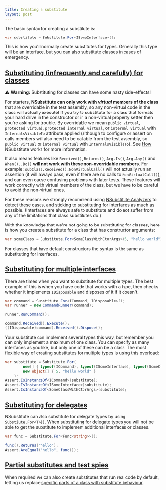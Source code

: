 ```yaml
---
title: Creating a substitute
layout: post
---
```


The basic syntax for creating a substitute is:

```csharp
var substitute = Substitute.For<ISomeInterface>();
```

This is how you'll normally create substitutes for types. Generally this type will be an interface, but you can also substitute classes in cases of emergency.

## [Substituting (infrequently and carefully) for classes](#substituting-infrequently-and-carefully-for-classes)

⚠️ **Warning:** Substituting for classes can have some nasty side-effects!

For starters, **NSubstitute can only work with *virtual* members of the class** that are overridable in the test assembly, so any non-virtual code in the class will actually execute! If you try to substitute for a class that formats your hard drive in the constructor or in a non-virtual property setter then you're asking for trouble. By overridable we mean `public virtual`, `protected virtual`, `protected internal virtual`, or `internal virtual` with `InternalsVisibleTo` attribute applied (although to configure or assert on calls members will also need to be callable from the test assembly, so `public virtual` or `internal virtual` with `InternalsVisibleTo`). See [How NSubstitute works](/help/how-nsub-works) for more information.

It also means features like `Received()`, `Returns()`, `Arg.Is()`, `Arg.Any()` and `When()..Do()` **will not work with these non-overridable members**. For example: `subClass.Received().NonVirtualCall()` will not actually run an assertion (it will always pass, even if there are no calls to `NonVirtualCall()`), and can even cause confusing problems with later tests. These features will work correctly with virtual members of the class, but we have to be careful to avoid the non-virtual ones.

For these reasons we strongly recommend using [NSubstitute.Analyzers](/help/nsubstitute-analysers/) to detect these cases, and sticking to substituting for interfaces as much as possible. (Interfaces are always safe to substitute and do not suffer from any of the limitations that class substitutes do.)

With the knowledge that we're not going to be substituting for classes, here is how you create a substitute for a class that has constructor arguments:

```csharp
var someClass = Substitute.For<SomeClassWithCtorArgs>(5, "hello world");
```

For classes that have default constructors the syntax is the same as substituting for interfaces.

## [Substituting for multiple interfaces](#substituting-for-multiple-interfaces)

There are times when you want to substitute for multiple types. The best example of this is when you have code that works with a type, then checks whether it implements <code>IDisposable</code> and disposes of it if it doesn't.

```csharp
var command = Substitute.For<ICommand, IDisposable>();
var runner = new CommandRunner(command);

runner.RunCommand();

command.Received().Execute();
((IDisposable)command).Received().Dispose();
```

Your substitute can implement several types this way, but remember you can only implement a maximum of one class. You can specify as many interfaces as you like, but only one of these can be a class. The most flexible way of creating substitutes for multiple types is using this overload:

```csharp
var substitute = Substitute.For(
		new[] { typeof(ICommand), typeof(ISomeInterface), typeof(SomeClassWithCtorArgs) },
		new object[] { 5, "hello world" }
	);
Assert.IsInstanceOf<ICommand>(substitute);
Assert.IsInstanceOf<ISomeInterface>(substitute);
Assert.IsInstanceOf<SomeClassWithCtorArgs>(substitute);
```

<!--
```requiredcode
public interface ISomeInterface { }
public abstract class SomeClassWithCtorArgs
{
	protected SomeClassWithCtorArgs(int anInt, string aString) { }
}

public interface ICommand
{
	void Execute();
}

public class CommandRunner
{
	private readonly ICommand _command;
	public CommandRunner(ICommand command)
	{
		_command = command;
	}

	public void RunCommand()
	{
		_command.Execute();
		if (_command is IDisposable) ((IDisposable)_command).Dispose();
	}
}
```
-->

## [Substituting for delegates](#substituting-for-delegates)

NSubstitute can also substitute for delegate types by using `Substiute.For<T>()`. When substituting for delegate types you will not be able to get the substitute to implement additional interfaces or classes.

```csharp
var func = Substitute.For<Func<string>>();

func().Returns("hello");
Assert.AreEqual("hello", func());
```

## [Partial substitutes and test spies](#partial-substitutes-and-test-spies)

When required we can also create substitutes that run real code by default, letting us replace [specific parts of a class with substitute behaviour](/help/partial-subs/).



